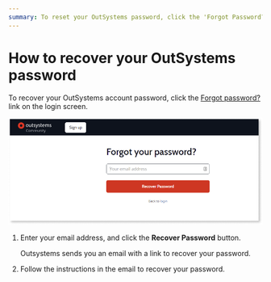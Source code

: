 ```yaml
---
summary: To reset your OutSystems password, click the 'Forgot Password?' link, and type in your email address. We'll send you an email with the instructions.
---
```


# How to recover your OutSystems password

To recover your OutSystems account password, click the [Forgot password?](http://www.outsystems.com/home/RequestPassword.aspx) link on the login screen.

![](images/pe-recover-pw.png)

1. Enter your email address, and click the **Recover Password** button.

    Outsystems sends you an email with a link to recover your password.

1. Follow the instructions in the email to recover your password.

